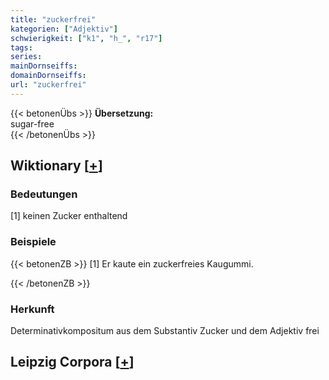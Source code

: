 ```yaml
---
title: "zuckerfrei"
kategorien: ["Adjektiv"]
schwierigkeit: ["k1", "h_", "r17"]
tags:
series:
mainDornseiffs:
domainDornseiffs:
url: "zuckerfrei"
---
```


{{< betonenÜbs >}}
**Übersetzung:**  
sugar-free  
{{< /betonenÜbs >}}

## Wiktionary [[+](https://de.wiktionary.org/wiki/zuckerfrei)]

### Bedeutungen
[1] keinen Zucker enthaltend  

### Beispiele
{{< betonenZB >}}
[1] Er kaute ein zuckerfreies Kaugummi.  

{{< /betonenZB >}}
### Herkunft
Determinativkompositum aus dem Substantiv Zucker und dem Adjektiv frei  


## Leipzig Corpora [[+](https://corpora.uni-leipzig.de/en/res?word=zuckerfrei&corpusId=deu_newscrawl-public_2018)]


